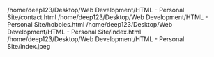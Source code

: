 /home/deep123/Desktop/Web Development/HTML - Personal Site/contact.html
/home/deep123/Desktop/Web Development/HTML - Personal Site/hobbies.html
/home/deep123/Desktop/Web Development/HTML - Personal Site/index.html
/home/deep123/Desktop/Web Development/HTML - Personal Site/index.jpeg
